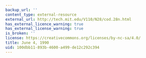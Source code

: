 ```yaml
---
backup_url: ''
content_type: external-resource
external_url: http://tech.mit.edu/V110/N28/cod.28n.html
has_external_licence_warning: true
has_external_license_warning: true
is_broken: ''
license: https://creativecommons.org/licenses/by-nc-sa/4.0/
title: June 4, 1990
uid: 100dbb11-893b-4600-a499-de12c292c394
---
```

